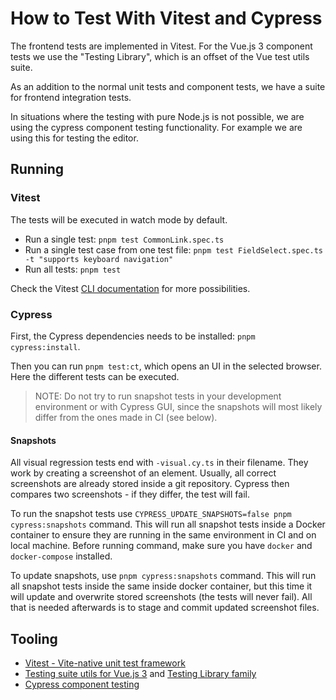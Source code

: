 # How to Test With Vitest and Cypress

The frontend tests are implemented in Vitest.
For the Vue.js 3 component tests we use the "Testing Library", which is an offset of the Vue test utils suite.

As an addition to the normal unit tests and component tests, we have a suite for frontend integration tests.

In situations where the testing with pure Node.js is not possible, we are using the cypress component
testing functionality. For example we are using this for testing the editor.

## Running

### Vitest

The tests will be executed in watch mode by default.

- Run a single test: `pnpm test CommonLink.spec.ts`
- Run a single test case from one test file: `pnpm test FieldSelect.spec.ts -t "supports keyboard navigation"`
- Run all tests: `pnpm test`

Check the Vitest [CLI documentation](https://vitest.dev/guide/cli.html#options) for more possibilities.

### Cypress

First, the Cypress dependencies needs to be installed: `pnpm cypress:install`.

Then you can run `pnpm test:ct`, which opens an UI in the selected browser. Here the different tests can be executed.

> NOTE: Do not try to run snapshot tests in your development environment or with Cypress GUI, since the snapshots will
> most likely differ from the ones made in CI (see below).

#### Snapshots

All visual regression tests end with `-visual.cy.ts` in their filename. They work by creating a screenshot of an
element. Usually, all correct screenshots are already stored inside a git repository. Cypress then compares two
screenshots - if they differ, the test will fail.

To run the snapshot tests use `CYPRESS_UPDATE_SNAPSHOTS=false pnpm cypress:snapshots` command. This will run all
snapshot tests inside a Docker container to ensure they are running in the same environment in CI and on local machine.
Before running command, make sure you have `docker` and `docker-compose` installed.

To update snapshots, use `pnpm cypress:snapshots` command. This will run all snapshot tests inside the same inside
docker container, but this time it will update and overwrite stored screenshots (the tests will never fail). All that
is needed afterwards is to stage and commit updated screenshot files.

## Tooling

- [Vitest - Vite-native unit test framework](https://vitest.dev/)
- [Testing suite utils for Vue.js 3](https://test-utils.vuejs.org/) and [Testing Library family](https://testing-library.com/docs/vue-testing-library/intro/)
- [Cypress component testing](https://docs.cypress.io/guides/component-testing)
